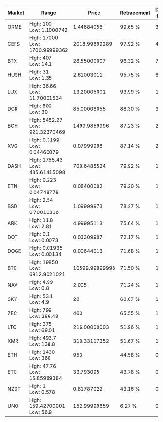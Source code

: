 | Market | Range | Price| Retracement | Doubles to 50% |
| --- | --- | --- | --- | --- |
| ORME | High: 100<br />Low: 1.1000742 | 1.44684056 | 99.65 % | 34.94 |
| CEFS | High: 17000<br />Low: 1700.99999362 | 2018.99899289 | 97.92 % | 4.63 |
| BTX | High: 407<br />Low: 14.1 | 28.55000007 | 96.32 % | 7.37 |
| HUSH | High: 31<br />Low: 1.35 | 2.61003011 | 95.75 % | 6.20 |
| LUX | High: 36.66<br />Low: 11.70001534 | 13.20005001 | 93.99 % | 1.83 |
| DCR | High: 500<br />Low: 30 | 85.00008055 | 88.30 % | 3.12 |
| BCH | High: 5452.27<br />Low: 921.32370469 | 1499.9859996 | 87.23 % | 2.12 |
| XVG | High: 0.3199<br />Low: 0.04460079 | 0.07999998 | 87.14 % | 2.28 |
| DASH | High: 1755.43<br />Low: 435.61415098 | 700.6485524 | 79.92 % | 1.56 |
| ETN | High: 0.223<br />Low: 0.04748778 | 0.08400002 | 79.20 % | 1.61 |
| BSD | High: 2.54<br />Low: 0.70010316 | 1.09999973 | 78.27 % | 1.47 |
| ARK | High: 11.8<br />Low: 2.81 | 4.99995113 | 75.64 % | 1.46 |
| DOT | High: 0.1<br />Low: 0.0073 | 0.03309907 | 72.17 % | 1.62 |
| DOGE | High: 0.01935<br />Low: 0.00134 | 0.00644013 | 71.68 % | 1.61 |
| BTC | High: 19850<br />Low: 6912.9021021 | 10599.99999998 | 71.50 % | 1.26 |
| NAV | High: 4.99<br />Low: 0.8 | 2.005 | 71.24 % | 1.44 |
| SKY | High: 53.1<br />Low: 4.9 | 20 | 68.67 % | 1.45 |
| ZEC | High: 799<br />Low: 286.43 | 463 | 65.55 % | 1.17 |
| LTC | High: 375<br />Low: 69.01 | 216.00000003 | 51.96 % | 1.03 |
| XMR | High: 493.7<br />Low: 138.8 | 310.33117352 | 51.67 % | 1.02 |
| ETH | High: 1430<br />Low: 360 | 953 | 44.58 % | 0.00 |
| ETC | High: 47.76<br />Low: 15.85989384 | 33.793095 | 43.78 % | 0.00 |
| NZDT | High: 1<br />Low: 0.578 | 0.81787022 | 43.16 % | 0.00 |
| UNO | High: 159.42700001<br />Low: 56.9 | 152.99999659 | 6.27 % | 0.00 |
